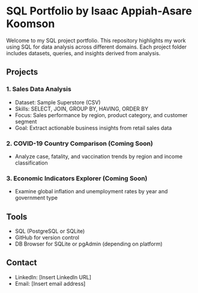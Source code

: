 # SQL Portfolio by Isaac Appiah-Asare Koomson

Welcome to my SQL project portfolio. This repository highlights my work using SQL for data analysis across different domains. Each project folder includes datasets, queries, and insights derived from analysis.

## Projects

### 1. Sales Data Analysis
- Dataset: Sample Superstore (CSV)
- Skills: SELECT, JOIN, GROUP BY, HAVING, ORDER BY
- Focus: Sales performance by region, product category, and customer segment
- Goal: Extract actionable business insights from retail sales data

### 2. COVID-19 Country Comparison (Coming Soon)
- Analyze case, fatality, and vaccination trends by region and income classification

### 3. Economic Indicators Explorer (Coming Soon)
- Examine global inflation and unemployment rates by year and government type

## Tools
- SQL (PostgreSQL or SQLite)
- GitHub for version control
- DB Browser for SQLite or pgAdmin (depending on platform)

## Contact
- LinkedIn: [Insert LinkedIn URL]
- Email: [Insert email address]
